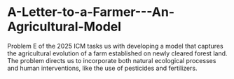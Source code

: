 # A-Letter-to-a-Farmer---An-Agricultural-Model
Problem E of the 2025 ICM tasks us with developing a model that captures the agricultural evolution of a farm established on newly cleared forest land. The problem directs us to incorporate both natural ecological processes and human interventions, like the use of pesticides and fertilizers. 

